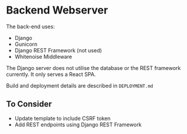 # Backend Webserver

The back-end uses:
* Django
* Gunicorn
* Django REST Framework (not used)
* Whitenoise Middleware

The Django server does not utilise the database or the REST framework currently. It only serves a
React SPA.

Build and deployment details are described in `DEPLOYMENT.md`

## To Consider

* Update template to include CSRF token
* Add REST endpoints using Django REST Framework